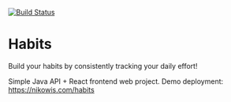 [![Build Status](http://89.65.58.225:8000/buildStatus/icon?job=Habits)](http://89.65.58.225:8000/job/Habits/)
# Habits

Build your habits by consistently tracking your daily effort!

Simple Java API + React frontend web project.
Demo deployment: https://nikowis.com/habits

